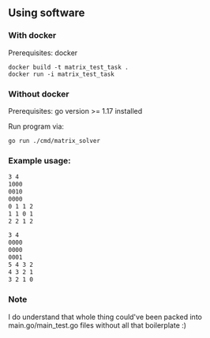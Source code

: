 ## Using software

### With docker

Prerequisites: docker

```
docker build -t matrix_test_task .
docker run -i matrix_test_task 
```

### Without docker

Prerequisites: go version >= 1.17 installed

Run program via:

```
go run ./cmd/matrix_solver
```

### Example usage:

```2
3 4
1000
0010
0000
0 1 1 2
1 1 0 1
2 2 1 2

3 4
0000
0000
0001
5 4 3 2
4 3 2 1
3 2 1 0
```
### Note
I do understand that whole thing could've been packed into main.go/main_test.go files without all that boilerplate :)